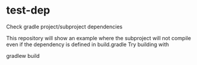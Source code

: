 # test-dep
Check gradle project/subproject dependencies

This repository will show an example where the subproject will not compile
even if the dependency is defined in build.gradle
Try building with

gradlew build
